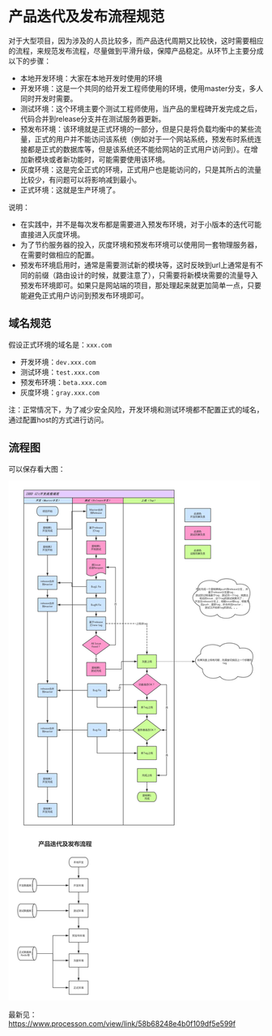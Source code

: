 # 产品迭代及发布流程规范
对于大型项目，因为涉及的人员比较多，而产品迭代周期又比较快，这时需要相应的流程，来规范发布流程，尽量做到平滑升级，保障产品稳定。从环节上主要分成以下的步骤：

- 本地开发环境：大家在本地开发时使用的环境
- 开发环境：这是一个共同的给开发工程师使用的环境，使用master分支，多人同时开发时需要。
- 测试环境：这个环境主要个测试工程师使用，当产品的里程碑开发完成之后，代码合并到release分支并在测试服务器更新。
- 预发布环境：该环境就是正式环境的一部分，但是只是将负载均衡中的某些流量，正式的用户并不能访问该系统（例如对于一个网站系统，预发布时系统连接都是正式的数据库等，但是该系统还不能给网站的正式用户访问到）。在增加新模块或者新功能时，可能需要使用该环境。
- 灰度环境：这是完全正式的环境，正式用户也是能访问的，只是其所占的流量比较少，有问题可以将影响减到最小。
- 正式环境：这就是生产环境了。

说明：

- 在实践中，并不是每次发布都是需要进入预发布环境，对于小版本的迭代可能直接进入灰度环境。
- 为了节约服务器的投入，灰度环境和预发布环境可以使用同一套物理服务器，在需要时做相应的配置。
- 预发布环境启用时，通常是需要测试新的模块等，这时反映到url上通常是有不同的前缀（路由设计的时候，就要注意了），只需要将新模块需要的流量导入预发布环境即可。如果只是网站端的项目，那处理起来就更加简单一点，只要能避免正式用户访问到预发布环境即可。

## 域名规范

假设正式环境的域名是：`xxx.com`

- 开发环境：`dev.xxx.com`
- 测试环境：`test.xxx.com`
- 预发布环境：`beta.xxx.com`
- 灰度环境：`gray.xxx.com`

注：正常情况下，为了减少安全风险，开发环境和测试环境都不配置正式的域名，通过配置host的方式进行访问。

## 流程图
可以保存看大图：

![流程图](/_img/IBBD产品迭代及发布流程规范.png)

最新见：https://www.processon.com/view/link/58b68248e4b0f109df5e599f


